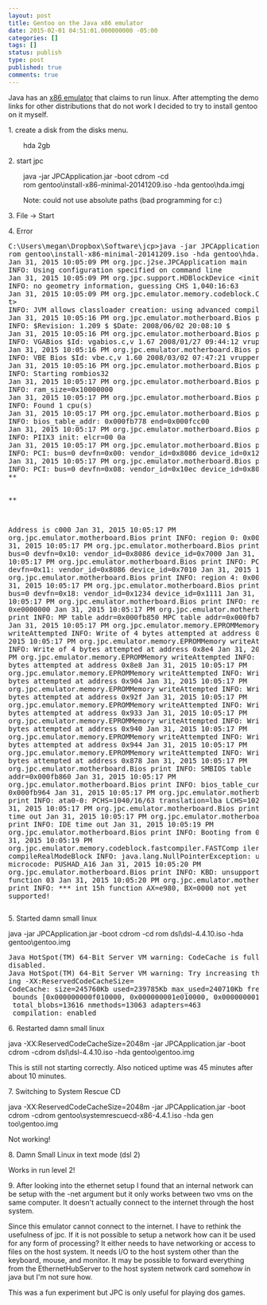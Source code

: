 ```yaml
---
layout: post
title: Gentoo on the Java x86 emulator
date: 2015-02-01 04:51:01.000000000 -05:00
categories: []
tags: []
status: publish
type: post
published: true
comments: true
---
```

<p>Java has an <a href="http://jpc.sourceforge.net/download_application.html">x86 emulator</a> that claims to run linux. After attempting the demo links for other distributions that do not work I decided to try to install gentoo on it myself.</p>
<p>1. create a disk from the disks menu.</p>
<p style="padding-left:30px;">hda 2gb</p>
<p>2. start jpc</p>
<p style="padding-left:30px;">java -jar JPCApplication.jar -boot cdrom -cd<br />
rom gentoo\install-x86-minimal-20141209.iso -hda gentoo\hda.imgj</p>
<p style="padding-left:30px;">Note: could not use absolute paths (bad programming for c:)</p>
<p>3. File -&gt; Start</p>
<p>4. Error</p>
<pre>C:\Users\megan\Dropbox\Software\jcp&gt;java -jar JPCApplication.jar -boot cdrom -cd
rom gentoo\install-x86-minimal-20141209.iso -hda gentoo\hda.img
Jan 31, 2015 10:05:09 PM org.jpc.j2se.JPCApplication main
INFO: Using configuration specified on command line
Jan 31, 2015 10:05:09 PM org.jpc.support.HDBlockDevice &lt;init&gt;
INFO: no geometry information, guessing CHS 1,040:16:63
Jan 31, 2015 10:05:09 PM org.jpc.emulator.memory.codeblock.CodeBlockManager &lt;ini
t&gt;
INFO: JVM allows classloader creation: using advanced compilers.
Jan 31, 2015 10:05:16 PM org.jpc.emulator.motherboard.Bios print
INFO: $Revision: 1.209 $ $Date: 2008/06/02 20:08:10 $
Jan 31, 2015 10:05:16 PM org.jpc.emulator.motherboard.Bios print
INFO: VGABios $Id: vgabios.c,v 1.67 2008/01/27 09:44:12 vruppert Exp $
Jan 31, 2015 10:05:16 PM org.jpc.emulator.motherboard.Bios print
INFO: VBE Bios $Id: vbe.c,v 1.60 2008/03/02 07:47:21 vruppert Exp $
Jan 31, 2015 10:05:16 PM org.jpc.emulator.motherboard.Bios print
INFO: Starting rombios32
Jan 31, 2015 10:05:17 PM org.jpc.emulator.motherboard.Bios print
INFO: ram_size=0x10000000
Jan 31, 2015 10:05:17 PM org.jpc.emulator.motherboard.Bios print
INFO: Found 1 cpu(s)
Jan 31, 2015 10:05:17 PM org.jpc.emulator.motherboard.Bios print
INFO: bios_table_addr: 0x000fb778 end=0x000fcc00
Jan 31, 2015 10:05:17 PM org.jpc.emulator.motherboard.Bios print
INFO: PIIX3 init: elcr=00 0a
Jan 31, 2015 10:05:17 PM org.jpc.emulator.motherboard.Bios print
INFO: PCI: bus=0 devfn=0x00: vendor_id=0x8086 device_id=0x1237
Jan 31, 2015 10:05:17 PM org.jpc.emulator.motherboard.Bios print
INFO: PCI: bus=0 devfn=0x08: vendor_id=0x10ec device_id=0x8029
**


**

Address is c000
Jan 31, 2015 10:05:17 PM org.jpc.emulator.motherboard.Bios print
INFO: region 0: 0x0000c000
Jan 31, 2015 10:05:17 PM org.jpc.emulator.motherboard.Bios print
INFO: PCI: bus=0 devfn=0x10: vendor_id=0x8086 device_id=0x7000
Jan 31, 2015 10:05:17 PM org.jpc.emulator.motherboard.Bios print
INFO: PCI: bus=0 devfn=0x11: vendor_id=0x8086 device_id=0x7010
Jan 31, 2015 10:05:17 PM org.jpc.emulator.motherboard.Bios print
INFO: region 4: 0x0000c100
Jan 31, 2015 10:05:17 PM org.jpc.emulator.motherboard.Bios print
INFO: PCI: bus=0 devfn=0x18: vendor_id=0x1234 device_id=0x1111
Jan 31, 2015 10:05:17 PM org.jpc.emulator.motherboard.Bios print
INFO: region 0: 0xe0000000
Jan 31, 2015 10:05:17 PM org.jpc.emulator.motherboard.Bios print
INFO: MP table addr=0x000fb850 MPC table addr=0x000fb780 size=0xd0
Jan 31, 2015 10:05:17 PM org.jpc.emulator.memory.EPROMMemory writeAttempted
INFO: Write of 4 bytes attempted at address 0x8d3
Jan 31, 2015 10:05:17 PM org.jpc.emulator.memory.EPROMMemory writeAttempted
INFO: Write of 4 bytes attempted at address 0x8e4
Jan 31, 2015 10:05:17 PM org.jpc.emulator.memory.EPROMMemory writeAttempted
INFO: Write of 4 bytes attempted at address 0x8e8
Jan 31, 2015 10:05:17 PM org.jpc.emulator.memory.EPROMMemory writeAttempted
INFO: Write of 4 bytes attempted at address 0x904
Jan 31, 2015 10:05:17 PM org.jpc.emulator.memory.EPROMMemory writeAttempted
INFO: Write of 4 bytes attempted at address 0x92f
Jan 31, 2015 10:05:17 PM org.jpc.emulator.memory.EPROMMemory writeAttempted
INFO: Write of 4 bytes attempted at address 0x933
Jan 31, 2015 10:05:17 PM org.jpc.emulator.memory.EPROMMemory writeAttempted
INFO: Write of 4 bytes attempted at address 0x940
Jan 31, 2015 10:05:17 PM org.jpc.emulator.memory.EPROMMemory writeAttempted
INFO: Write of 4 bytes attempted at address 0x944
Jan 31, 2015 10:05:17 PM org.jpc.emulator.memory.EPROMMemory writeAttempted
INFO: Write of 4 bytes attempted at address 0x878
Jan 31, 2015 10:05:17 PM org.jpc.emulator.motherboard.Bios print
INFO: SMBIOS table addr=0x000fb860
Jan 31, 2015 10:05:17 PM org.jpc.emulator.motherboard.Bios print
INFO: bios_table_cur_addr: 0x000fb964
Jan 31, 2015 10:05:17 PM org.jpc.emulator.motherboard.Bios print
INFO: ata0-0: PCHS=1040/16/63 translation=lba LCHS=1024/16/63
Jan 31, 2015 10:05:17 PM org.jpc.emulator.motherboard.Bios print
INFO: IDE time out
Jan 31, 2015 10:05:17 PM org.jpc.emulator.motherboard.Bios print
INFO: IDE time out
Jan 31, 2015 10:05:19 PM org.jpc.emulator.motherboard.Bios print
INFO: Booting from 0000:7c00
Jan 31, 2015 10:05:19 PM org.jpc.emulator.memory.codeblock.fastcompiler.FASTComp
iler compileRealModeBlock
INFO: java.lang.NullPointerException: unimplemented microcode: PUSHAD_A16
Jan 31, 2015 10:05:20 PM org.jpc.emulator.motherboard.Bios print
INFO: KBD: unsupported int 16h function 03
Jan 31, 2015 10:05:20 PM org.jpc.emulator.motherboard.Bios print
INFO: *** int 15h function AX=e980, BX=0000 not yet supported!</pre>
<p>5. Started damn small linux</p>
<p>java -jar JPCApplication.jar -boot cdrom -cd rom dsl\dsl-4.4.10.iso -hda gentoo\gentoo.img</p>
<pre>Java HotSpot(TM) 64-Bit Server VM warning: CodeCache is full. Compiler has been
disabled.
Java HotSpot(TM) 64-Bit Server VM warning: Try increasing the code cache size us
ing -XX:ReservedCodeCacheSize=
CodeCache: size=245760Kb used=239785Kb max_used=240710Kb free=5974Kb
 bounds [0x000000000f010000, 0x000000001e010000, 0x000000001e010000]
 total_blobs=13616 nmethods=13063 adapters=463
 compilation: enabled</pre>
<p>6. Restarted damn small linux</p>
<p>java -XX:ReservedCodeCacheSize=2048m -jar JPCApplication.jar -boot cdrom -cdrom dsl\dsl-4.4.10.iso -hda gentoo\gentoo.img</p>
<p>This is still not starting correctly. Also noticed uptime was 45 minutes after about 10 minutes.</p>
<p>7. Switching to System Rescue CD</p>
<p>java -XX:ReservedCodeCacheSize=2048m -jar JPCApplication.jar -boot cdrom -cdrom gentoo\systemrescuecd-x86-4.4.1.iso -hda gen<br />
too\gentoo.img</p>
<p>Not working!</p>
<p>8. Damn Small Linux in text mode (dsl 2)</p>
<p>Works in run level 2!</p>
<p>9. After looking into the ethernet setup I found that an internal network can be setup with the -net argument but it only works between two vms on the same computer. It doesn't actually connect to the internet through the host system.</p>
<p>Since this emulator cannot connect to the internet. I have to rethink the usefulness of jpc. If it is not possible to setup a network how can it be used for any form of processing? It either needs to have networking or access to files on the host system. It needs I/O to the host system other than the keyboard, mouse, and monitor. It may be possible to forward everything from the EthernetHubServer to the host system network card somehow in java but I'm not sure how.</p>
<p>This was a fun experiment but JPC is only useful for playing dos games.</p>
